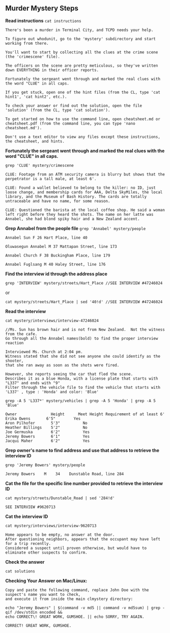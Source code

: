 ## Murder Mystery Steps
**Read instructions**
`cat instructions`

```
There's been a murder in Terminal City, and TCPD needs your help.

To figure out whodunit, go to the 'mystery' subdirectory and start working from there.

You'll want to start by collecting all the clues at the crime scene (the 'crimescene' file).

The officers on the scene are pretty meticulous, so they've written down EVERYTHING in their officer reports.

Fortunately the sergeant went through and marked the real clues with the word "CLUE" in all caps.

If you get stuck, open one of the hint files (from the CL, type 'cat hint1', 'cat hint2', etc.).

To check your answer or find out the solution, open the file 'solution' (from the CL, type 'cat solution').

To get started on how to use the command line, open cheatsheet.md or cheatsheet.pdf (from the command line, you can type 'nano cheatsheet.md').

Don't use a text editor to view any files except these instructions, the cheatsheet, and hints.
```

**Fortunately the sergeant went through and marked the real clues with the word "CLUE" in all caps.**

`grep 'CLUE' mystery/crimescene`

```
CLUE: Footage from an ATM security camera is blurry but shows that the perpetrator is a tall male, at least 6'.

CLUE: Found a wallet believed to belong to the killer: no ID, just loose change, and membership cards for AAA, Delta SkyMiles, the local library, and the Museum of Bash History. The cards are totally untraceable and have no name, for some reason.

CLUE: Questioned the barista at the local coffee shop. He said a woman left right before they heard the shots. The name on her latte was Annabel, she had blond spiky hair and a New Zealand accent.
```

**Grep Annabel from the people file**
`grep 'Annabel' mystery/people`

```
Annabel Sun F 26 Hart Place, line 40

Oluwasegun Annabel M 37 Mattapan Street, line 173

Annabel Church F 38 Buckingham Place, line 179

Annabel Fuglsang M 40 Haley Street, line 176
```

**Find the interview id through the address place**

`grep 'INTERVIEW' mystery/streets/Hart_Place //SEE INTERVIEW #47246024`

or

`cat mystery/streets/Hart_Place | sed '40!d' //SEE INTERVIEW #47246024`

**Read the interview**

`cat mystery/interviews/interview-47246024`
```
//Ms. Sun has brown hair and is not from New Zealand.  Not the witness from the cafe.
Go through all the Annabel names(bold) to find the proper interview reaction

Interviewed Ms. Church at 2:04 pm.
Witness stated that she did not see anyone she could identify as the shooter,
that she ran away as soon as the shots were fired.

However, she reports seeing the car that fled the scene.
Describes it as a blue Honda, with a license plate that starts with "L337" and ends with "9"
Filter through the vehicle file to find the vehicle that starts with 'L337' , type : 'Honda' and color: 'Blue'
```

`grep -A 5 'L337*' mystery/vehicles | grep -A 5 'Honda' | grep -A 5 'Blue'`
```
Owner	            Height	    Meet Height Requirement of at least 6'
Erika Owens	      6'5"	      Yes
Aron Pilhofer	    5'3"	      No
Heather Billings	5'2"	      No
Joe Germuska	    6'2"	      Yes
Jeremy Bowers	    6'1"	      Yes
Jacqui Maher	    6'2"	      Yes
```

**Grep owner's name to find address and use that address to retrieve the interview ID**

`grep 'Jeremy Bowers' mystery/people`
```
Jeremy Bowers    M    34    Dunstable Road, line 284
```

**Cat the file for the specific line number provided to retrieve the interview ID**

`cat mystery/streets/Dunstable_Road | sed '284!d'`
```
SEE INTERVIEW #9620713
```

**Cat the interview ID**

`cat mystery/interviews/interview-9620713`

```
Home appears to be empty, no answer at the door.
After questioning neighbors, appears that the occupant may have left for a trip recently.
Considered a suspect until proven otherwise, but would have to eliminate other suspects to confirm.
```

**Check the answer**

`cat solutions`


**Checking Your Answer on Mac/Linux:**

```
Copy and paste the following command, replace John Doe with the suspect's name you want to check,
and execute it from inside the main clmystery directory:
```

```
echo "Jeremy Bowers" | $(command -v md5 || command -v md5sum) | grep -qif /dev/stdin encoded &&
echo CORRECT\! GREAT WORK, GUMSHOE. || echo SORRY, TRY AGAIN.
```

`CORRECT! GREAT WORK, GUMSHOE.`
